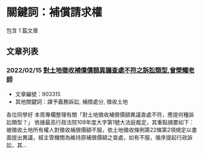 # 關鍵詞：補償請求權

包含 1 篇文章

## 文章列表

### 2022/02/15 [對土地徵收補償價額異議查處不符之訴訟類型,曾榮耀老師](../../articles/903315_%E5%B0%8D%E5%9C%9F%E5%9C%B0%E5%BE%B5%E6%94%B6%E8%A3%9C%E5%84%9F%E5%83%B9%E9%A1%8D%E7%95%B0%E8%AD%B0%E6%9F%A5%E8%99%95%E4%B8%8D%E7%AC%A6%E4%B9%8B%E8%A8%B4%E8%A8%9F%EF%A7%90%E5%9E%8B%2C%E6%9B%BE%E6%A6%AE%E8%80%80%E8%80%81%E5%B8%AB.md)
- 文章編號：903315
- 其他關鍵詞：課予義務訴訟, 補償處分, 徵收土地

各位同學好 本周專欄整理有關「對土地徵收補償價額異議查處不符，應提何種訴訟類型？」 依據最高行政法院109年度大字第1號大法庭裁定，其重點摘要如下： 被徵收土地所有權人對徵收補償價額不服，依土地徵收條例第22條第2項規定以書面提出異議，經主管機關為維持原補償價額之查處，如有不服，循序提起行政訴訟，其...
